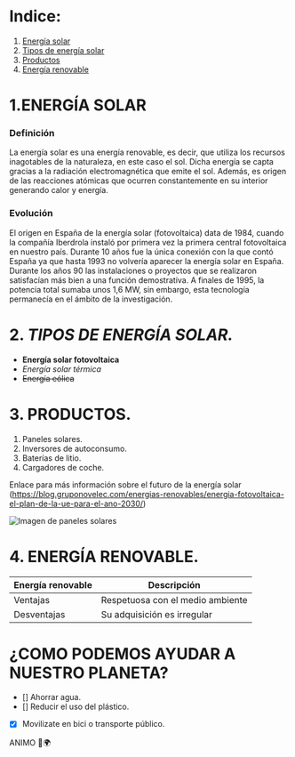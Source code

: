 # Indice:

1. [Energía solar](#id1)
2. [Tipos de energía solar](#id2)
3. [Productos](#id3)
4. [Energía renovable](#id4)

# 1.ENERGÍA SOLAR <a name="id1"></a>
### Definición
La energía solar es una energía renovable, es decir, que utiliza los recursos inagotables de la naturaleza, en este caso el sol. Dicha energía se capta gracias a la radiación electromagnética que emite el sol. Además, es origen de las reacciones atómicas que ocurren constantemente en su interior generando calor y energía. 

### Evolución
El origen en España de la energía solar (fotovoltaica) data de 1984, cuando la compañía Iberdrola instaló por primera vez la primera central fotovoltaica en nuestro país. Durante 10 años fue la única conexión con la que contó España ya que hasta 1993 no volvería aparecer la energía solar en España. Durante los años 90 las instalaciones o proyectos que se realizaron satisfacían más bien a una función demostrativa. A finales de 1995, la potencia total sumaba unos 1,6 MW, sin embargo, esta tecnología permanecía en el ámbito de la investigación.

# 2. ***TIPOS DE ENERGÍA SOLAR.*** <a name="id2"></a>
- **Energía solar fotovoltaica**
- *Energía solar térmica*
- ~~Energía eólica~~

# 3. PRODUCTOS. <a name="id3"></a>
1. Paneles solares.
2. Inversores de autoconsumo.
3. Baterías de litio.
4. Cargadores de coche.

Enlace para más información sobre el futuro de la energía solar (https://blog.gruponovelec.com/energias-renovables/energia-fotovoltaica-el-plan-de-la-ue-para-el-ano-2030/)



![Imagen de paneles solares](https://www.bbva.com/wp-content/uploads/2020/08/BBVA-EnergiaSolar-1024x629.jpg)

# 4. ENERGÍA RENOVABLE. <a name="id4"></a>

| Energía renovable | Descripción |
| --- | --- |
| Ventajas | Respetuosa con el medio ambiente |
| Desventajas | Su adquisición es irregular |

# ¿COMO PODEMOS AYUDAR A NUESTRO PLANETA?
- [] Ahorrar agua.
- [] Reducir el uso del plástico.
- [x] Movilizate en bici o transporte público.

ANIMO 💪🌍



















<!--
**Cope7/Cope7** is a ✨ _special_ ✨ repository because its `README.md` (this file) appears on your GitHub profile.

Here are some ideas to get you started:

- 🔭 I’m currently working on ...
- 🌱 I’m currently learning ...
- 👯 I’m looking to collaborate on ...
- 🤔 I’m looking for help with ...
- 💬 Ask me about ...
- 📫 How to reach me: ...
- 😄 Pronouns: ...
- ⚡ Fun fact: ...
-->
